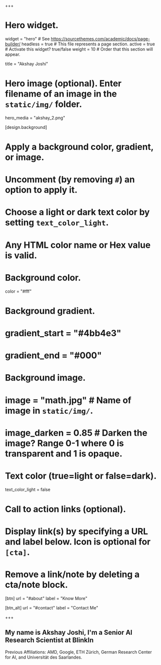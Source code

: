 +++
# Hero widget.
widget = "hero"  # See https://sourcethemes.com/academic/docs/page-builder/
headless = true  # This file represents a page section.
active = true  # Activate this widget? true/false
weight = 10  # Order that this section will appear.

title = "Akshay Joshi"

# Hero image (optional). Enter filename of an image in the `static/img/` folder.
hero_media = "akshay_2.png"

[design.background]
  # Apply a background color, gradient, or image.
  #   Uncomment (by removing `#`) an option to apply it.
  #   Choose a light or dark text color by setting `text_color_light`.
  #   Any HTML color name or Hex value is valid.

  # Background color.
  color = "#fff"
  
  # Background gradient.
  # gradient_start = "#4bb4e3"
  # gradient_end = "#000"
  
  # Background image.
  # image = "math.jpg"  # Name of image in `static/img/`.
  # image_darken = 0.85  # Darken the image? Range 0-1 where 0 is transparent and 1 is opaque.

  # Text color (true=light or false=dark).
  text_color_light = false

# Call to action links (optional).
#   Display link(s) by specifying a URL and label below. Icon is optional for `[cta]`.
#   Remove a link/note by deleting a cta/note block.
[btn]
  url = "#about"
  label = "Know More"
  
[btn_alt]
  url = "#contact"
  label = "Contact Me"

+++
## My name is **Akshay Joshi**, I'm a **Senior AI Research Scientist** at BlinkIn

Previous Affiliations: AMD, Google, ETH Zürich, German Research Center for AI, and Universität des Saarlandes.
